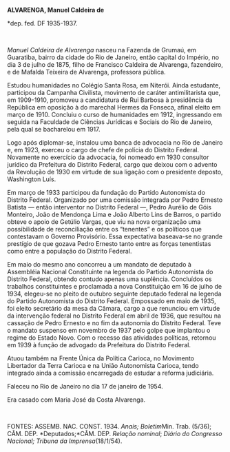 **ALVARENGA, Manuel Caldeira de**

\*dep. fed. DF 1935-1937.

 

*Manuel Caldeira de Alvarenga* nasceu na Fazenda de Grumaú, em
Guaratiba, bairro da cidade do Rio de Janeiro, então capital do Império,
no dia 3 de julho de 1875, filho de Francisco Caldeira de Alvarenga,
fazendeiro, e de Mafalda Teixeira de Alvarenga, professora pública.

Estudou humanidades no Colégio Santa Rosa, em Niterói. Ainda estudante,
participou da Campanha Civilista, movimento de caráter antimilitarista
que, em 1909-1910, promoveu a candidatura de Rui Barbosa à presidência
da República em oposição à do marechal Hermes da Fonseca, afinal eleito
em março de 1910. Concluiu o curso de humanidades em 1912, ingressando
em seguida na Faculdade de Ciências Jurídicas e Sociais do Rio de
Janeiro, pela qual se bacharelou em 1917.

Logo após diplomar-se, instalou uma banca de advocacia no Rio de Janeiro
e, em 1923, exerceu o cargo de chefe de polícia do Distrito Federal.
Novamente no exercício da advocacia, foi nomeado em 1930 consultor
jurídico da Prefeitura do Distrito Federal, cargo que deixou com o
advento da Revolução de 1930 em virtude de sua ligação com o presidente
deposto, Washington Luís.

Em março de 1933 participou da fundação do Partido Autonomista do
Distrito Federal. Organizado por uma comissão integrada por Pedro
Ernesto Batista — então interventor no Distrito Federal —, Pedro Aurélio
de Góis Monteiro, João de Mendonça Lima e João Alberto Lins de Barros, o
partido obteve o apoio de Getúlio Vargas, que viu na nova organização
uma possibilidade de reconciliação entre os “tenentes” e os políticos
que contestavam o Governo Provisório. Essa expectativa baseava-se no
grande prestígio de que gozava Pedro Ernesto tanto entre as forças
tenentistas como entre a população do Distrito Federal.

Em maio do mesmo ano concorreu a um mandato de deputado à Assembléia
Nacional Constituinte na legenda do Partido Autonomista do Distrito
Federal, obtendo contudo apenas uma suplência. Concluídos os trabalhos
constituintes e proclamada a nova Constituição em 16 de julho de 1934,
elegeu-se no pleito de outubro seguinte deputado federal na legenda do
Partido Autonomista do Distrito Federal. Empossado em maio de 1935, foi
eleito secretário da mesa da Câmara, cargo a que renunciou em virtude da
intervenção federal no Distrito Federal em abril de 1936, que resultou
na cassação de Pedro Ernesto e no fim da autonomia do Distrito Federal.
Teve o mandato suspenso em novembro de 1937 pelo golpe que implantou o
regime do Estado Novo. Com o recesso das atividades políticas, retornou
em 1939 à função de advogado da Prefeitura do Distrito Federal.

Atuou também na Frente Única da Política Carioca, no Movimento
Libertador da Terra Carioca e na União Autonomista Carioca, tendo
integrado ainda a comissão encarregada de estudar a reforma judiciária.

Faleceu no Rio de Janeiro no dia 17 de janeiro de 1954.

Era casado com Maria José da Costa Alvarenga.

 

FONTES: ASSEMB. NAC. CONST. 1934. *Anais; Boletim*Min. Trab. (5/36);
CÂM. DEP. *Deputados;*CÂM. DEP. *Relação nominal*; *Diário do Congresso
Nacional; Tribuna da* *Imprensa*(18/1/54).

 
